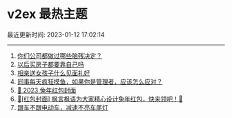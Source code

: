 # v2ex 最热主题

最近更新时间: 2023-01-12 17:02:14

--- 
1. [你们公司都做过哪些脑残决定？](https://www.v2ex.com/t/908301) 
2. [以后买房子都要靠自己吗](https://www.v2ex.com/t/908324) 
3. [相亲送女孩子什么见面礼好](https://www.v2ex.com/t/908322) 
4. [同事每天疯狂摸鱼，如果你是管理者，应该怎么应对？](https://www.v2ex.com/t/908325) 
5. [🐰 2023 兔年红包封面](https://www.v2ex.com/t/908354) 
6. [🧧[红包封面] 枫言枫语为大家精心设计兔年红包，快来领吧！🐰](https://www.v2ex.com/t/908405) 
7. [跟车不跟电动车，减速不亮车尾灯](https://www.v2ex.com/t/908310) 
